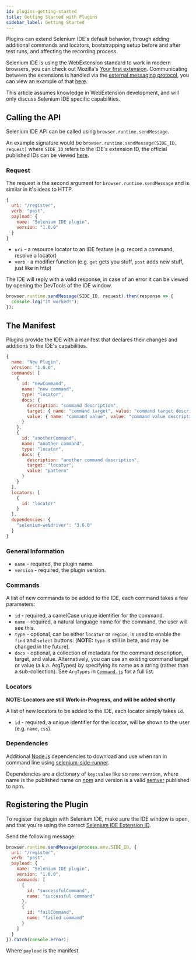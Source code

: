 ```yaml
---
id: plugins-getting-started
title: Getting Started with Plugins
sidebar_label: Getting Started
---
```


Plugins can extend Selenium IDE's default behavior, through adding additional commands and locators, bootstrapping setup before and after test runs, and affecting the recording process.  

Selenium IDE is using the WebExtension standard to work in modern browsers, you can check out Mozilla's [Your first extension](https://developer.mozilla.org/en-US/Add-ons/WebExtensions/Your_first_WebExtension). Communicating between the extensions is handled via the [external messaging protocol](https://developer.mozilla.org/en-US/Add-ons/WebExtensions/API/runtime/sendMessage), you can view an example of that [here](https://github.com/SeleniumHQ/selenium-ide/tree/master/packages/extension-boilerplate).  

This article assumes knowledge in WebExtension development, and will only discuss Selenium IDE specific capabilities.

## Calling the API

Selenium IDE API can be called using `browser.runtime.sendMessage`.  

An example signature would be `browser.runtime.sendMessage(SIDE_ID, request)` where `SIDE_ID` refers to the IDE's extension ID, the official published IDs can be viewed [here](extension-id).  

### Request

The request is the second argument for `browser.runtime.sendMessage` and is similar in it's ideas to HTTP.  

```js
{
  uri: "/register",
  verb: "post",
  payload: {
    name: "Selenium IDE plugin",
    version: "1.0.0"
  }
}
```

- `uri` - a resource locator to an IDE feature (e.g. record a command, resolve a locator)
- `verb` - a modifier function (e.g. `get` gets you stuff, `post` adds new stuff, just like in http)

The IDE will reply with a valid response, in case of an error it can be viewed by opening the DevTools of the IDE window.

```js
browser.runtime.sendMessage(SIDE_ID, request).then(response => {
  console.log("it worked!");
});
```

## The Manifest

Plugins provide the IDE with a manifest that declares their changes and additions to the IDE's capabilities.  

```js
{
  name: "New Plugin",
  version: "1.0.0",
  commands: [
    {
      id: "newCommand",
      name: "new command",
      type: "locator",
      docs: {
        description: "command description",
        target: { name: "command target", value: "command target description" },
        value: { name: "command value", value: "command value description" }
      }
    },
    {
      id: "anotherCommand",
      name: "another command",
      type: "locator",
      docs: {
        description: "another command description",
        target: "locator",
        value: "pattern"
      }
    }
  ],
  locators: [
    {
      id: "locator"
    }
  ],
  dependencies: {
    "selenium-webdriver": "3.6.0"
  }
}
```

### General Information

- `name` - required, the plugin name.
- `version` - required, the plugin version.

### Commands

A list of new commands to be added to the IDE, each command takes a few parameters:  

- `id` - required, a camelCase unique identifier for the command.
- `name` - required, a natural language name for the command, the user will see this.
- `type` - optional, can be either `locator` or `region`, is used to enable the `find` and `select` buttons. (**NOTE:** `type` is still in beta, and may be changed in the future).
- `docs` - optional, a collection of metadata for the command description, target, and value. Alternatively, you can use an existing command target or value (a.k.a. ArgTypes) by specifying its name as a string (rather than a sub-collection). See `ArgTypes` in [`Command.js`](https://github.com/SeleniumHQ/selenium-ide/blob/master/packages/selenium-ide/src/neo/models/Command.js) for a full list.

### Locators

**NOTE: Locators are still Work-in-Progress, and will be added shortly**  

A list of new locators to be added to the IDE, each locator simply takes `id`.
- `id` - required, a unique identifier for the locator, will be shown to the user (e.g. `name`, `css`).

### Dependencies

Additional [Node.js](https://nodejs.org/en/) dependencies to download and use when ran in command line using [selenium-side-runner](https://www.npmjs.com/package/selenium-side-runner).  

Dependencies are a dictionary of `key:value` like so `name:version`, where name is the published name on [npm](http://npmjs.com/) and version is a valid [semver](https://semver.org/) published to npm.

## Registering the Plugin

To register the plugin with Selenium IDE, make sure the IDE window is open, and that you're using the correct [Selenium IDE Extension ID](extension-id).  

Send the following message:  

```js
browser.runtime.sendMessage(process.env.SIDE_ID, {
  uri: "/register",
  verb: "post",
  payload: {
    name: "Selenium IDE plugin",
    version: "1.0.0",
    commands: [
      {
        id: "successfulCommand",
        name: "successful command"
      },
      {
        id: "failCommand",
        name: "failed command"
      }
    ]
  }
}).catch(console.error);
```

Where `payload` is the manifest.
